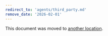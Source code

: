 ```yaml
---
redirect_to: 'agents/third_party.md'
remove_date: '2026-02-01'
---
```


<!-- markdownlint-disable -->

This document was moved to [another location](agents/third_party.md).

<!-- This redirect file can be deleted after <2026-02-01>. -->
<!-- Redirects that point to other docs in the same project expire in three months. -->
<!-- Redirects that point to docs in a different project or site (for example, link is not relative and starts with `https:`) expire in one year. -->
<!-- Before deletion, see: https://docs.gitlab.com/development/documentation/redirects -->
